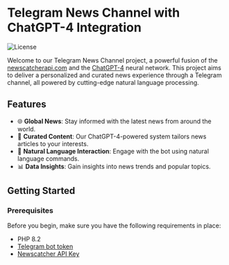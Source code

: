 # Telegram News Channel with ChatGPT-4 Integration

![License](https://img.shields.io/badge/license-MIT-blue.svg)

Welcome to our Telegram News Channel project, a powerful fusion of the [newscatcherapi.com](https://www.newscatcherapi.com/) and the [ChatGPT-4](https://openai.com/) neural network.
This project aims to deliver a personalized and curated news experience through a Telegram channel, all powered by cutting-edge natural language processing.



## Features

- 🌐 **Global News**: Stay informed with the latest news from around the world.
- 📰 **Curated Content**: Our ChatGPT-4-powered system tailors news articles to your interests.
- 🤖 **Natural Language Interaction**: Engage with the bot using natural language commands.
- 📊 **Data Insights**: Gain insights into news trends and popular topics.

## Getting Started

### Prerequisites

Before you begin, make sure you have the following requirements in place:

- PHP 8.2
- [Telegram bot token](https://core.telegram.org/bots#how-do-i-create-a-bot)
- [Newscatcher API Key](https://www.newscatcherapi.com/)

